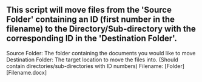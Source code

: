 This script will move files from the 'Source Folder' containing an ID (first number in the filename) to the Directory/Sub-directory with the corresponding ID in the 'Destination Folder'.
----------------------------------------------------------------------------
Source Folder: The folder containing the documents you would like to move
Destination Folder: The target location to move the files into. (Should contain directories/sub-directories with ID numbers)
Filename: [Folder]\[Filename.docx]
